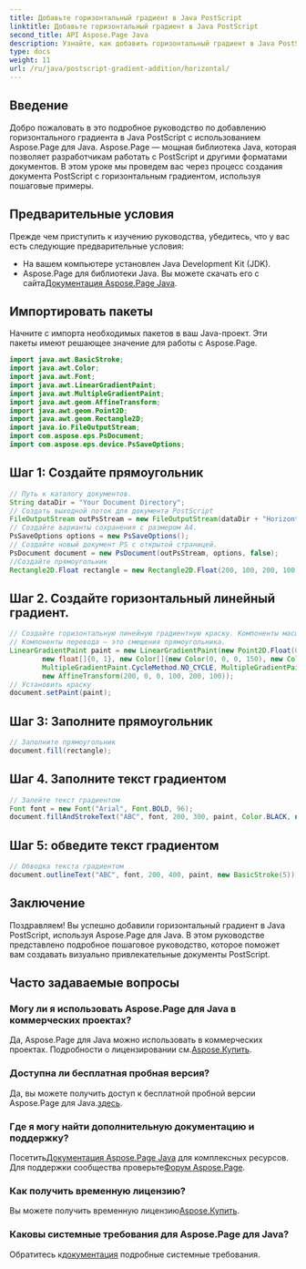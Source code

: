 ```yaml
---
title: Добавьте горизонтальный градиент в Java PostScript
linktitle: Добавьте горизонтальный градиент в Java PostScript
second_title: API Aspose.Page Java
description: Узнайте, как добавить горизонтальный градиент в Java PostScript с помощью Aspose.Page для Java. Создавайте визуально потрясающие документы без особых усилий.
type: docs
weight: 11
url: /ru/java/postscript-gradient-addition/horizontal/
---
```

## Введение
Добро пожаловать в это подробное руководство по добавлению горизонтального градиента в Java PostScript с использованием Aspose.Page для Java. Aspose.Page — мощная библиотека Java, которая позволяет разработчикам работать с PostScript и другими форматами документов. В этом уроке мы проведем вас через процесс создания документа PostScript с горизонтальным градиентом, используя пошаговые примеры.
## Предварительные условия
Прежде чем приступить к изучению руководства, убедитесь, что у вас есть следующие предварительные условия:
- На вашем компьютере установлен Java Development Kit (JDK).
- Aspose.Page для библиотеки Java. Вы можете скачать его с сайта[Документация Aspose.Page Java](https://reference.aspose.com/page/java/).
## Импортировать пакеты
Начните с импорта необходимых пакетов в ваш Java-проект. Эти пакеты имеют решающее значение для работы с Aspose.Page.
```java
import java.awt.BasicStroke;
import java.awt.Color;
import java.awt.Font;
import java.awt.LinearGradientPaint;
import java.awt.MultipleGradientPaint;
import java.awt.geom.AffineTransform;
import java.awt.geom.Point2D;
import java.awt.geom.Rectangle2D;
import java.io.FileOutputStream;
import com.aspose.eps.PsDocument;
import com.aspose.eps.device.PsSaveOptions;

```
## Шаг 1: Создайте прямоугольник
```java
// Путь к каталогу документов.
String dataDir = "Your Document Directory";
// Создать выходной поток для документа PostScript
FileOutputStream outPsStream = new FileOutputStream(dataDir + "HorizontalGradient_outPS.ps");
// Создайте варианты сохранения с размером А4.
PsSaveOptions options = new PsSaveOptions();
// Создайте новый документ PS с открытой страницей.
PsDocument document = new PsDocument(outPsStream, options, false);
//Создайте прямоугольник
Rectangle2D.Float rectangle = new Rectangle2D.Float(200, 100, 200, 100);
```
## Шаг 2. Создайте горизонтальный линейный градиент.
```java
// Создайте горизонтальную линейную градиентную краску. Компоненты масштаба в преобразовании должны быть равны ширине и высоте прямоугольника.
// Компоненты перевода — это смещения прямоугольника.
LinearGradientPaint paint = new LinearGradientPaint(new Point2D.Float(0, 0), new Point2D.Float(200, 100),
        new float[]{0, 1}, new Color[]{new Color(0, 0, 0, 150), new Color(40, 128, 70, 50)},
        MultipleGradientPaint.CycleMethod.NO_CYCLE, MultipleGradientPaint.ColorSpaceType.SRGB,
        new AffineTransform(200, 0, 0, 100, 200, 100));
// Установить краску
document.setPaint(paint);
```
## Шаг 3: Заполните прямоугольник
```java
// Заполните прямоугольник
document.fill(rectangle);
```
## Шаг 4. Заполните текст градиентом
```java
// Залейте текст градиентом
Font font = new Font("Arial", Font.BOLD, 96);
document.fillAndStrokeText("ABC", font, 200, 300, paint, Color.BLACK, new BasicStroke(2));
```
## Шаг 5: обведите текст градиентом
```java
// Обводка текста градиентом
document.outlineText("ABC", font, 200, 400, paint, new BasicStroke(5));
```
## Заключение
Поздравляем! Вы успешно добавили горизонтальный градиент в Java PostScript, используя Aspose.Page для Java. В этом руководстве представлено подробное пошаговое руководство, которое поможет вам создавать визуально привлекательные документы PostScript.
## Часто задаваемые вопросы
### Могу ли я использовать Aspose.Page для Java в коммерческих проектах?
Да, Aspose.Page для Java можно использовать в коммерческих проектах. Подробности о лицензировании см.[Aspose.Купить](https://purchase.aspose.com/buy).
### Доступна ли бесплатная пробная версия?
 Да, вы можете получить доступ к бесплатной пробной версии Aspose.Page для Java.[здесь](https://releases.aspose.com/).
### Где я могу найти дополнительную документацию и поддержку?
 Посетить[Документация Aspose.Page Java](https://reference.aspose.com/page/java/) для комплексных ресурсов. Для поддержки сообщества проверьте[Форум Aspose.Page](https://forum.aspose.com/c/page/39).
### Как получить временную лицензию?
 Вы можете получить временную лицензию[Aspose.Купить](https://purchase.aspose.com/temporary-license/).
### Каковы системные требования для Aspose.Page для Java?
 Обратитесь к[документация](https://reference.aspose.com/page/java/) подробные системные требования.